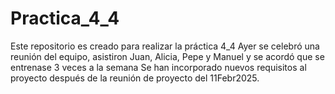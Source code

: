 # Practica_4_4
Este repositorio es creado para realizar la práctica 4_4
Ayer se celebró una reunión del equipo, asistiron Juan, Alicia, Pepe y Manuel
y se acordó que se entrenase 3 veces a la semana
Se han incorporado nuevos requisitos al proyecto después de la reunión de proyecto del
11Febr2025.
